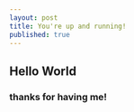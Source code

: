 ```yaml
---
layout: post
title: You're up and running!
published: true
---
```

## Hello World

### thanks for having me!

